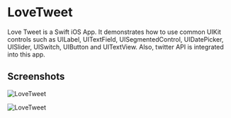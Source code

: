LoveTweet
==========

Love Tweet is a Swift iOS App. It demonstrates how to use common UIKit controls such as UILabel, UITextField, UISegmentedControl, UIDatePicker, UISlider, UISwitch, UIButton and UITextView. Also, twitter API is integrated into this app.

## Screenshots
![LoveTweet](https://github.com/soapyigu/30SwiftProjects/blob/master/Project%2002%20-%20LoveTweet/Screenshots/shot1.png)

![LoveTweet](https://github.com/soapyigu/30SwiftProjects/blob/master/Project%2002%20-%20LoveTweet/Screenshots/shot2.png)
